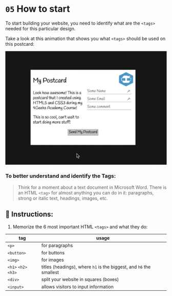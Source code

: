 # `05` How to start

To start building your website, you need to identify what are the `<tags>` needed for this particular design. 

Take a look at this animation that shows you what `<tags>` should be used on this postcard:

![HTML Postcard Strategy](../../assets/strategy.gif?raw=true)

### To better understand and identify the Tags:

> Think for a moment about a text document in Microsoft Word. There is an HTML `<tag>` for almost anything you can do in it: paragraphs, strong or italic text, headings, images, etc.

## 📝 Instructions:

1. Memorize the 6 most important HTML `<tags>` and what they do: 

| tag                   | usage                 |
| -----------------     | --------------------- |
| `<p>`                 | for paragraphs        |
| `<button>`            | for buttons           |
| `<img>`               | for images            |
| `<h1>` `<h2>` `<h3>`  | titles (headings),  where `h1` is the biggest, and `h6` the smallest |
| `<div>`               | split your website in squares (boxes)  |
| `<input>`             | allows visitors to input information  |

